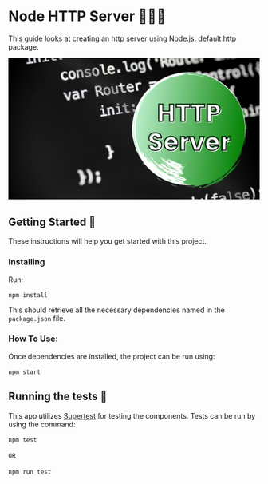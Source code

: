 # Node HTTP Server 🚀🚀🚀

This guide looks at creating an http server using [Node.js](https://nodejs.org/en/). default [http](https://nodejs.org/api/http.html) package.

![http-banner](http-banner.png)

## Getting Started 🏁

These instructions will help you get started with this project.

### Installing

Run:

```
npm install
```

This should retrieve all the necessary dependencies named in the `package.json` file.

### How To Use:

Once dependencies are installed, the project can be run using:

```
npm start
```

## Running the tests 🧪

This app utilizes [Supertest](https://www.npmjs.com/package/supertest) for testing the components. Tests can be run by using the command:

```
npm test

OR

npm run test
```
